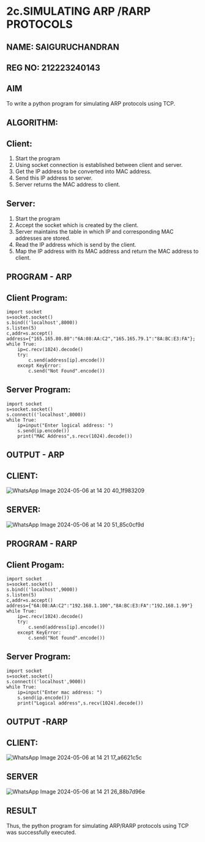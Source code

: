 # 2c.SIMULATING ARP /RARP PROTOCOLS

## NAME: SAIGURUCHANDRAN
## REG NO: 212223240143
## AIM
To write a python program for simulating ARP protocols using TCP.
## ALGORITHM:
## Client:
1. Start the program
2. Using socket connection is established between client and server.
3. Get the IP address to be converted into MAC address.
4. Send this IP address to server.
5. Server returns the MAC address to client.
## Server:
1. Start the program
2. Accept the socket which is created by the client.
3. Server maintains the table in which IP and corresponding MAC addresses are
stored.
4. Read the IP address which is send by the client.
5. Map the IP address with its MAC address and return the MAC address to client.

## PROGRAM - ARP
## Client Program:
```
import socket
s=socket.socket()
s.bind(('localhost',8000))
s.listen(5)
c,addr=s.accept()
address={"165.165.80.80":"6A:08:AA:C2","165.165.79.1":"8A:BC:E3:FA"};
while True:
    ip=c.recv(1024).decode()
    try:
        c.send(address[ip].encode())
    except KeyError:
        c.send("Not Found".encode())    
```
## Server Program:
```
import socket
s=socket.socket()
s.connect(('localhost',8000))
while True:
    ip=input("Enter logical address: ")
    s.send(ip.encode())
    print("MAC Address",s.recv(1024).decode())
```
## OUTPUT - ARP

## CLIENT:
![WhatsApp Image 2024-05-06 at 14 20 40_1f983209](https://github.com/Saiguruchandran/2c.ARP_RARP_PROTOCOLS/assets/144870946/d5b91c5d-f3a9-467d-8d82-24604f087252)

## SERVER:
![WhatsApp Image 2024-05-06 at 14 20 51_85c0cf9d](https://github.com/Saiguruchandran/2c.ARP_RARP_PROTOCOLS/assets/144870946/13b4f2b8-2156-4364-b0e8-3cfd31998e8f)

## PROGRAM - RARP
## Client Progam:
```
import socket
s=socket.socket()
s.bind(('localhost',9000))
s.listen(5)
c,addr=s.accept()
address={"6A:08:AA:C2":"192.168.1.100","8A:BC:E3:FA":"192.168.1.99"}
while True:
    ip=c.recv(1024).decode()
    try:
        c.send(address[ip].encode())
    except KeyError:
        c.send("Not found".encode())    
```
## Server Program:
```
import socket
s=socket.socket()
s.connect(('localhost',9000))
while True:
    ip=input("Enter mac address: ")
    s.send(ip.encode())
    print("Logical address",s.recv(1024).decode())
```
## OUTPUT -RARP

## CLIENT:
![WhatsApp Image 2024-05-06 at 14 21 17_a6621c5c](https://github.com/Saiguruchandran/2c.ARP_RARP_PROTOCOLS/assets/144870946/d290a705-7c18-43c1-ae2d-6c6392a0d4ae)

## SERVER
![WhatsApp Image 2024-05-06 at 14 21 26_88b7d96e](https://github.com/Saiguruchandran/2c.ARP_RARP_PROTOCOLS/assets/144870946/6de5c060-316a-4cfe-bb63-72e922c3f201)


## RESULT
Thus, the python program for simulating ARP/RARP protocols using TCP was successfully 
executed.

